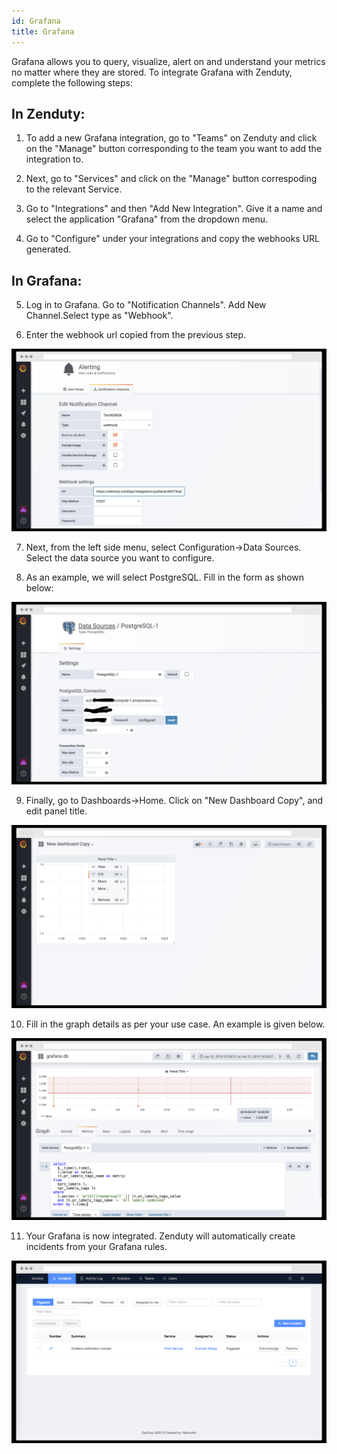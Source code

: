 ```yaml
---
id: Grafana
title: Grafana
---
```

Grafana allows you to query, visualize, alert on and understand your metrics no matter where they are stored. To integrate Grafana with Zenduty, complete the following steps:

## In Zenduty: 

1. To add a new Grafana integration, go to "Teams" on Zenduty and click on the "Manage" button corresponding to the team you want to add the integration to.

2. Next, go to "Services" and click on the "Manage" button correspoding to the relevant Service.

3. Go to "Integrations" and then "Add New Integration". Give it a name and select the application "Grafana" from the dropdown menu.

4. Go to "Configure" under your integrations and copy the webhooks URL generated. 

## In Grafana: 

5. Log in to Grafana. Go to "Notification Channels". Add New Channel.Select type as "Webhook". 

6. Enter the webhook url copied from the previous step.

![](/img/Integrations/Grafana/Webhook.png)

7. Next, from the left side menu, select Configuration->Data Sources. Select the data source you want to configure.

8. As an example, we will select PostgreSQL. Fill in the form as shown below:

![](/img/Integrations/Grafana/PostgreSql.png)

9. Finally, go to Dashboards->Home. Click on "New Dashboard Copy", and edit panel title. 

![](/img/Integrations/Grafana/EditPanel.png)

10. Fill in the graph details as per your use case. An example is given below. 

![](/img/Integrations/Grafana/EditGraph.png)

11. Your Grafana is now integrated. Zenduty will automatically create incidents from your Grafana rules. 

![](/img/Integrations/Grafana/Test.png)